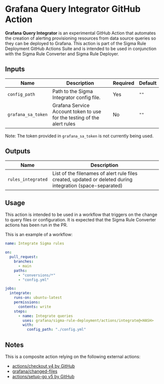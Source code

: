 # Grafana Query Integrator GitHub Action

**Grafana Query Integrator** is an experimental GitHub Action that automates the creation of alerting provisioning resources from data source queries so they can be deployed to Grafana. This action is part of the Sigma Rule Deployment GitHub Actions Suite and is intended to be used in conjunction with the Sigma Rule Converter and Sigma Rule Deployer.

## Inputs

| Name               | Description                                                             | Required | Default |
| ------------------ | ----------------------------------------------------------------------- | -------- | ------- |
| `config_path`      | Path to the Sigma Integrator config file.                               | Yes      | `""`    |
| `grafana_sa_token` | Grafana Service Account token to use for the testing of the alert rules | No       | `""`    |

Note: The token provided in `grafana_sa_token` is not currently being used.

## Outputs

| Name               | Description                                                                                                |
| ------------------ | ---------------------------------------------------------------------------------------------------------- |
| `rules_integrated` | List of the filenames of alert rule files created, updated or deleted during integration (space-separated) |

## Usage

This action is intended to be used in a workflow that triggers on the change to query files or configuration.
It is expected that the Sigma Rule Converter actions has been run in the PR.

This is an example of a workflow:

```yaml
name: Integrate Sigma rules

on:
  pull_request:
    branches:
      - main
    paths:
      - "conversions/*"
      - "config.yml"

jobs:
  integrate:
    runs-on: ubuntu-latest
    permissions:
      contents: write
    steps:
      - name: Integrate queries
        uses: grafana/sigma-rule-deployment/actions/integrate@<HASH>
        with:
          config_path: "./config.yml"
```

## Notes

This is a composite action relying on the following external actions:

- [actions/checkout v4 by GitHub](https://github.com/actions/checkout)
- [grafana/changed-files](https://github.com/grafana/changed-files)
- [actions/setup-go v5 by GitHub](https://github.com/actions/setup-go)
